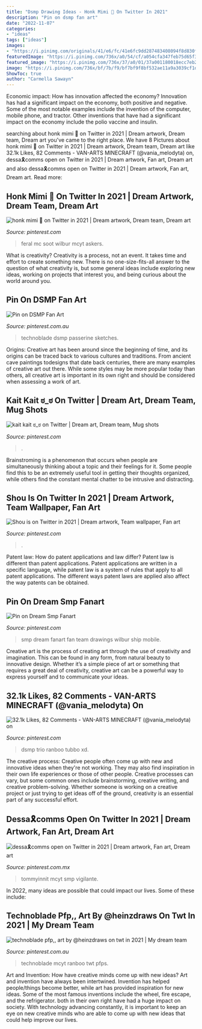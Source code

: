 ```yaml
---
title: "Dsmp Drawing Ideas - Honk Mimi 🧸 On Twitter In 2021"
description: "Pin on dsmp fan art"
date: "2022-11-07"
categories:
- "ideas"
tags: ["ideas"]
images:
- "https://i.pinimg.com/originals/41/e6/fc/41e6fc9dd287483408094f8d830f385f.jpg"
featuredImage: "https://i.pinimg.com/736x/a0/54/cf/a054cfa347feb75d65f3c45e03bc2590.jpg"
featured_image: "https://i.pinimg.com/736x/37/a0/01/37a001180018ecc7eb2036fed362fe92.jpg"
image: "https://i.pinimg.com/736x/bf/7b/f9/bf7bf9f8bf532ae11a9a3039cf1d0a75.jpg"
ShowToc: true
author: "Carmella Sawayn"
---
```



Economic impact: How has innovation affected the economy?
Innovation has had a significant impact on the economy, both positive and negative. Some of the most notable examples include the invention of the computer, mobile phone, and tractor. Other inventions that have had a significant impact on the economy include the polio vaccine and insulin.

	

		
searching about honk mimi 🧸 on Twitter in 2021 | Dream artwork, Dream team, Dream art you've came to the right place. We have 8 Pictures about honk mimi 🧸 on Twitter in 2021 | Dream artwork, Dream team, Dream art like 32.1k Likes, 82 Comments - VAN-ARTS MINECRAFT (@vania_melodyta) on, dessa🎗comms open on Twitter in 2021 | Dream artwork, Fan art, Dream art and also dessa🎗comms open on Twitter in 2021 | Dream artwork, Fan art, Dream art. Read more:
		
    
## Honk Mimi 🧸 On Twitter In 2021 | Dream Artwork, Dream Team, Dream Art

<img loading=lazy src="https://i.pinimg.com/originals/d2/81/11/d281112e19967b816760298c674a7b57.jpg" onerror="this.onerror=null;this.src='https://tse4.mm.bing.net/th?id=OIP.wyaIDRy32pRjUn9-zuH6AAHaFJ&amp;pid=15.1';" alt="honk mimi 🧸 on Twitter in 2021 | Dream artwork, Dream team, Dream art">

_Source: pinterest.com_

>feral mc soot wilbur mcyt askers. 

	

What is creativity?
Creativity is a process, not an event. It takes time and effort to create something new. There is no one-size-fits-all answer to the question of what creativity is, but some general ideas include exploring new ideas, working on projects that interest you, and being curious about the world around you.

    
## Pin On DSMP Fan Art

<img loading=lazy src="https://i.pinimg.com/736x/0b/4b/04/0b4b0452b6a68d252fa680dc55f885dc.jpg" onerror="this.onerror=null;this.src='https://tse4.mm.bing.net/th?id=OIP.0HAh-Y0vOfMEmKvV3FfoqQHaEa&amp;pid=15.1';" alt="Pin on DSMP Fan Art">

_Source: pinterest.com.au_

>technoblade dsmp passerine sketches. 

	

Origins:
Creative art has been around since the beginning of time, and its origins can be traced back to various cultures and traditions. From ancient cave paintings todesigns that date back centuries, there are many examples of creative art out there. While some styles may be more popular today than others, all creative art is important in its own right and should be considered when assessing a work of art.

    
## Kait Kait ಠ_ಠ On Twitter | Dream Art, Dream Team, Mug Shots

<img loading=lazy src="https://i.pinimg.com/originals/41/e6/fc/41e6fc9dd287483408094f8d830f385f.jpg" onerror="this.onerror=null;this.src='https://tse3.mm.bing.net/th?id=OIP.HAJRsoR0J1_qBk3ST-zr3wHaJv&amp;pid=15.1';" alt="kait kait ಠ_ಠ on Twitter | Dream art, Dream team, Mug shots">

_Source: pinterest.com_

>. 

	

Brainstroming is a phenomenon that occurs when people are simultaneously thinking about a topic and their feelings for it. Some people find this to be an extremely useful tool in getting their thoughts organized, while others find the constant mental chatter to be intrusive and distracting.

    
## Shou Is On Twitter In 2021 | Dream Artwork, Team Wallpaper, Fan Art

<img loading=lazy src="https://i.pinimg.com/originals/6e/5c/a0/6e5ca0e5636fe66e5af21be9b7821023.jpg" onerror="this.onerror=null;this.src='https://tse4.mm.bing.net/th?id=OIP.w6bfhgC9fLjmb-v32l3BMgHaEK&amp;pid=15.1';" alt="Shou is on Twitter in 2021 | Dream artwork, Team wallpaper, Fan art">

_Source: pinterest.com_

>. 

	

Patent law: How do patent applications and law differ?
Patent law is different than patent applications. Patent applications are written in a specific language, while patent law is a system of rules that apply to all patent applications. The different ways patent laws are applied also affect the way patents can be obtained.

    
## Pin On Dream Smp Fanart

<img loading=lazy src="https://i.pinimg.com/736x/37/a0/01/37a001180018ecc7eb2036fed362fe92.jpg" onerror="this.onerror=null;this.src='https://tse4.mm.bing.net/th?id=OIP.8IDajQJznBAnGCxu8aEeeAHaHa&amp;pid=15.1';" alt="Pin on Dream Smp Fanart">

_Source: pinterest.com_

>smp dream fanart fan team drawings wilbur ship mobile. 

	

Creative art is the process of creating art through the use of creativity and imagination. This can be found in any form, from natural beauty to innovative design. Whether it’s a simple piece of art or something that requires a great deal of creativity, creative art can be a powerful way to express yourself and to communicate your ideas.

    
## 32.1k Likes, 82 Comments - VAN-ARTS MINECRAFT (@vania_melodyta) On

<img loading=lazy src="https://i.pinimg.com/736x/a0/54/cf/a054cfa347feb75d65f3c45e03bc2590.jpg" onerror="this.onerror=null;this.src='https://tse3.mm.bing.net/th?id=OIP.bzA_oQEOdc_trF1hCmbTpwHaGK&amp;pid=15.1';" alt="32.1k Likes, 82 Comments - VAN-ARTS MINECRAFT (@vania_melodyta) on">

_Source: pinterest.com_

>dsmp trio ranboo tubbo xd. 

	

The creative process:
Creative people often come up with new and innovative ideas when they're not working. They may also find inspiration in their own life experiences or those of other people. Creative processes can vary, but some common ones include brainstorming, creative writing, and creative problem-solving. Whether someone is working on a creative project or just trying to get ideas off of the ground, creativity is an essential part of any successful effort.

    
## Dessa🎗comms Open On Twitter In 2021 | Dream Artwork, Fan Art, Dream Art

<img loading=lazy src="https://i.pinimg.com/736x/bf/7b/f9/bf7bf9f8bf532ae11a9a3039cf1d0a75.jpg" onerror="this.onerror=null;this.src='https://tse1.mm.bing.net/th?id=OIP.YAlm5zPLAOX64ockfvFsxQHaFd&amp;pid=15.1';" alt="dessa🎗comms open on Twitter in 2021 | Dream artwork, Fan art, Dream art">

_Source: pinterest.com.mx_

>tommyinnit mcyt smp vigilante. 

	

In 2022, many ideas are possible that could impact our lives. Some of these include: 

    
## Technoblade Pfp,, Art By @heinzdraws On Twt In 2021 | My Dream Team

<img loading=lazy src="https://i.pinimg.com/736x/78/0b/7a/780b7ac41781bbb381f0da0b2ad690df.jpg" onerror="this.onerror=null;this.src='https://tse1.mm.bing.net/th?id=OIP.ZaYK-7Z5CpWcJRz1tmaHLwHaHM&amp;pid=15.1';" alt="technoblade pfp,, art by @heinzdraws on twt in 2021 | My dream team">

_Source: pinterest.com.au_

>technoblade mcyt ranboo twt pfps. 

	

Art and Invention: How have creative minds come up with new ideas?
Art and invention have always been intertwined. Invention has helped people/things become better, while art has provided inspiration for new ideas. Some of the most famous inventions include the wheel, fire escape, and the refrigerator. both in their own right have had a huge impact on society. With technology advancing constantly, it is important to keep an eye on new creative minds who are able to come up with new ideas that could help improve our lives.

